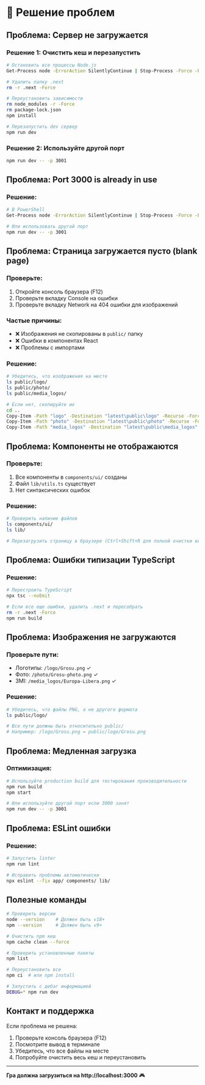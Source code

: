 # 🔧 Решение проблем

## Проблема: Сервер не загружается

### Решение 1: Очистить кеш и перезапустить

```bash
# Остановить все процессы Node.js
Get-Process node -ErrorAction SilentlyContinue | Stop-Process -Force -ErrorAction SilentlyContinue

# Удалить папку .next
rm -r .next -Force

# Переустановить зависимости
rm node_modules -r -Force
rm package-lock.json
npm install

# Перезапустить dev сервер
npm run dev
```

### Решение 2: Используйте другой порт

```bash
npm run dev -- -p 3001
```

## Проблема: Port 3000 is already in use

### Решение:

```bash
# В PowerShell
Get-Process node -ErrorAction SilentlyContinue | Stop-Process -Force -ErrorAction SilentlyContinue

# Или использовать другой порт
npm run dev -- -p 3001
```

## Проблема: Страница загружается пусто (blank page)

### Проверьте:
1. Откройте консоль браузера (F12)
2. Проверьте вкладку Console на ошибки
3. Проверьте вкладку Network на 404 ошибки для изображений

### Частые причины:
- ❌ Изображения не скопированы в `public/` папку
- ❌ Ошибки в компонентах React
- ❌ Проблемы с импортами

### Решение:

```bash
# Убедитесь, что изображения на месте
ls public/logo/
ls public/photo/
ls public/media_logos/

# Если нет, скопируйте их
cd ..
Copy-Item -Path "logo" -Destination "latest\public\logo" -Recurse -Force
Copy-Item -Path "photo" -Destination "latest\public\photo" -Recurse -Force
Copy-Item -Path "media_logos" -Destination "latest\public\media_logos" -Recurse -Force
```

## Проблема: Компоненты не отображаются

### Проверьте:
1. Все компоненты в `components/ui/` созданы
2. Файл `lib/utils.ts` существует
3. Нет синтаксических ошибок

### Решение:

```bash
# Проверить наличие файлов
ls components/ui/
ls lib/

# Перезагрузить страницу в браузере (Ctrl+Shift+R для полной очистки кеша)
```

## Проблема: Ошибки типизации TypeScript

### Решение:

```bash
# Перестроить TypeScript
npx tsc --noEmit

# Если все еще ошибки, удалить .next и пересобрать
rm -r .next -Force
npm run build
```

## Проблема: Изображения не загружаются

### Проверьте пути:
- Логотипы: `/logo/Grosu.png` ✓
- Фото: `/photo/Grosu-photo.png` ✓
- ЗМІ: `/media_logos/Europa-Libera.png` ✓

### Решение:

```bash
# Убедитесь, что файлы PNG, а не другого формата
ls public/logo/

# Все пути должны быть относительно public/
# Например: /logo/Grosu.png = public/logo/Grosu.png
```

## Проблема: Медленная загрузка

### Оптимизация:

```bash
# Используйте production build для тестирования производительности
npm run build
npm start

# Или используйте другой порт если 3000 занят
npm run dev -- -p 3001
```

## Проблема: ESLint ошибки

### Решение:

```bash
# Запустить linter
npm run lint

# Исправить проблемы автоматически
npx eslint --fix app/ components/ lib/
```

## Полезные команды

```bash
# Проверить версии
node --version    # Должен быть v18+
npm --version     # Должен быть v9+

# Очистить npm кеш
npm cache clean --force

# Проверить установленные пакеты
npm list

# Переустановить все
npm ci  # или npm install

# Запустить с дебаг информацией
DEBUG=* npm run dev
```

## Контакт и поддержка

Если проблема не решена:
1. Проверьте консоль браузера (F12)
2. Посмотрите вывод в терминале
3. Убедитесь, что все файлы на месте
4. Попробуйте очистить весь кеш и переустановить

---

**Гра должна загрузиться на http://localhost:3000** 🎮






